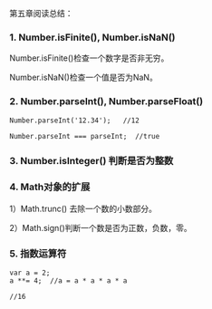 第五章阅读总结：

### 1. Number.isFinite(), Number.isNaN()

Number.isFinite()检查一个数字是否非无穷。

Number.isNaN()检查一个值是否为NaN。

### 2. Number.parseInt(), Number.parseFloat()

```
Number.parseInt('12.34');   //12

Number.parseInt === parseInt;  //true
```

### 3. Number.isInteger() 判断是否为整数


### 4. Math对象的扩展

1）Math.trunc() 去除一个数的小数部分。

2）Math.sign()判断一个数是否为正数，负数，零。

### 5. 指数运算符

```
var a = 2;
a **= 4;  //a = a * a * a * a

//16
```


